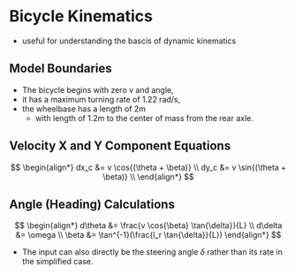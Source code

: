 # Bicycle Kinematics
- useful for understanding the bascis of dynamic kinematics

## Model Boundaries
- The bicycle begins with zero v and angle, 
- it has a maximum turning rate of 1.22 rad/s,
- the wheelbase has a length of 2m
  - with length of 1.2m to the center of mass from the rear axle.

## Velocity X and Y Component Equations
$$
\begin{align*}
dx_c &= v \cos{(\theta + \beta)} \\
dy_c &= v \sin{(\theta + \beta)} \\
\end{align*}
$$

## Angle (Heading) Calculations
$$
\begin{align*}
d\theta &= \frac{v \cos{\beta} \tan{\delta}}{L} \\
d\delta &= \omega \\
\beta &= \tan^{-1}(\frac{l_r \tan{\delta}}{L})
\end{align*}
$$

- The input can also directly be the steering angle $\delta$ rather than its rate in the simplified case.





